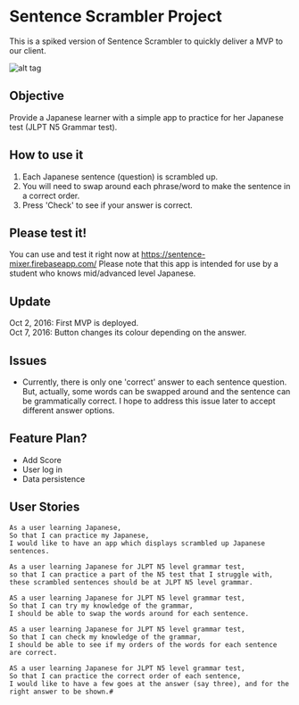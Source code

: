 # Sentence Scrambler Project
  This is a spiked version of Sentence Scrambler to quickly deliver a MVP to our client.

![alt tag](http://res.cloudinary.com/abacus/image/upload/v1475448162/Screen_Shot_2016-10-02_at_23.27.59_xzbb7x.png)

## Objective
Provide a Japanese learner with a simple app to practice for her Japanese test (JLPT N5 Grammar test).

## How to use it
1. Each Japanese sentence (question) is scrambled up.
2. You will need to swap around each phrase/word to make the sentence in a correct order.
3. Press 'Check' to see if your answer is correct.

## Please test it!
You can use and test it right now at https://sentence-mixer.firebaseapp.com/
Please note that this app is intended for use by a student who knows mid/advanced level Japanese.

## Update
Oct 2, 2016: First MVP is deployed.<br>
Oct 7, 2016: Button changes its colour depending on the answer.<br>

## Issues
- Currently, there is only one 'correct' answer to each sentence question.  But, actually, some words can be swapped around and the sentence can be grammatically correct.  I hope to address this issue later to accept different answer options.  

## Feature Plan?
- Add Score
- User log in
- Data persistence

## User Stories
```
As a user learning Japanese,
So that I can practice my Japanese,
I would like to have an app which displays scrambled up Japanese sentences.

As a user learning Japanese for JLPT N5 level grammar test,
so that I can practice a part of the N5 test that I struggle with,
these scrambled sentences should be at JLPT N5 level grammar.

AS a user learning Japanese for JLPT N5 level grammar test,
So that I can try my knowledge of the grammar,
I should be able to swap the words around for each sentence.

AS a user learning Japanese for JLPT N5 level grammar test,
So that I can check my knowledge of the grammar,
I should be able to see if my orders of the words for each sentence are correct.

AS a user learning Japanese for JLPT N5 level grammar test,
So that I can practice the correct order of each sentence,
I would like to have a few goes at the answer (say three), and for the right answer to be shown.#
```
